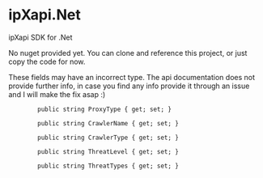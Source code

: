 # ipXapi.Net
ipXapi SDK for .Net

No nuget provided yet. You can clone and reference this project, or just copy the code for now.

These fields may have an incorrect type. The api documentation does not provide further info, in case you find any info provide it through an issue and I will make the fix asap :) 
```
        public string ProxyType { get; set; }

        public string CrawlerName { get; set; }

        public string CrawlerType { get; set; }

        public string ThreatLevel { get; set; }

        public string ThreatTypes { get; set; }
```

